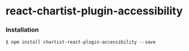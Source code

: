 # react-chartist-plugin-accessibility

### Installation
```
$ npm install chartist-react-plugin-accessibility --save
```
